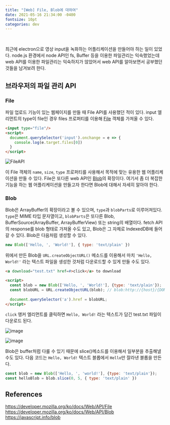 ```yaml
---
title: "[Web] File, Blob에 대하여"
date: 2021-05-16 21:34:00 -0400
fontsize: 10pt
categories: dev
---
```


<br>

최근에 electron으로 영상 input을 녹화하는 어플리케이션을 만들어야 하는 일이 있었다. node.js 환경에서 node API인 fs, Buffer 등을 이용한 파일관리는 익숙했었는데 web API를 이용한 파일관리는 익숙하지가 않았어서 web API를 알아보면서 공부했던 것들을 남겨보려 한다.

## 브라우저의 파일 관리 API

### File

파일 업로드 기능이 있는 웹페이지를 만들 때 File API를 사용했던 적이 있다. input 엘리먼트의 type이 file인 경우 files 프로퍼티를 이용해 [File](https://developer.mozilla.org/ko/docs/Web/API/File) 객체를 가져올 수 있다.

```html
<input type="file"/>
<script>
  document.querySelector('input').onchange = e => {
    console.log(e.target.files[0])
  }
</script>
```

![FileAPI](https://user-images.githubusercontent.com/50684454/118397349-776a5280-b68e-11eb-8298-a032cbffdab7.png)

이 File 객체의 `name`, `size`, `type` 프로퍼티를 사용해서 목적에 맞는 유용한 웹 어플리케이션을 만들 수 있다. File은 또다른 web API인 [Blob](https://developer.mozilla.org/ko/docs/Web/API/Blob)의 확장이다. 여기서 좀 더 복잡한 기능을 하는 웹 어플리케이션을 만들고자 한다면 Blob에 대해서 자세히 알아야 한다.

### Blob

Blob은 ArrayBuffer의 확장이라고 볼 수 있으며, `type`과 `blobParts`로 이루어져있다. `type`은 MIME 타입 문자열이고, `blobParts`은 또다른 Blob, BufferSource(ArrayBuffer, ArrayBufferView) 또는 string의 배열이다. fetch API의 response를 blob 형태로 가져올 수도 있고, Blob은 그 자체로 IndexedDB에 들어갈 수 있다. Blob은 다음처럼 생성할 수 있다.

```javascript
new Blob(['Hello, ', 'World!'], { type: 'text/plain' })
```

위에서 만든 Blob을 `URL.createObjectURL()` 메소드를 이용해서 마치 `'Hello, World!'` 라는 텍스트 파일을 생성한 것처럼 다운로드할 수 있게 만들 수도 있다.

```html
<a download="test.txt" href=#>click</a> to download

<script>
  const blob = new Blob(['Hello, ', 'World!'], {type: 'text/plain'});
  const blobURL = URL.createObjectURL(blob); // blob:http://{host}/{DOMString}
  
  document.querySelector('a').href = blobURL;
</script>
```

`click` 앵커 엘리먼트를 클릭하면 `Hello, World!` 라는 텍스트가 담긴 test.txt 파일이 다운로드 된다.

![image](https://user-images.githubusercontent.com/50684454/118517421-26cc2580-b772-11eb-9d7f-3bd40dc0dfd4.png)

![image](https://user-images.githubusercontent.com/50684454/118517773-7a3e7380-b772-11eb-976a-bd46c3192f38.png)

Blob은 buffer처럼 다룰 수 있기 때문에 slice()메소드를 이용해서 일부분을 추출해낼 수도 있다. 다음 코드는 `Hello, World!` 텍스트 블롭에서 `Hello`만 잘라낸 블롭을 만든다.

```javascript
const blob = new Blob(['Hello, ', 'world!'], {type: 'text/plain'});
const helloBlob = blob.slice(0, 5, { type: 'text/plain' })
```

## References
<https://developer.mozilla.org/ko/docs/Web/API/File>
<https://developer.mozilla.org/ko/docs/Web/API/Blob>
<https://javascript.info/blob>